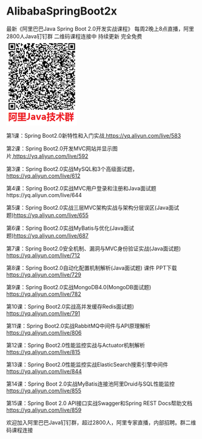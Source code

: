 # AlibabaSpringBoot2x
最新《阿里巴巴Java Spring Boot 2.0开发实战课程》 每周2晚上8点直播，阿里2800人Java钉钉群 二维码课程连接中 持续更新 完全免费
![阿里巴巴Java群二维码](https://github.com/FrankXuLei/AlibabaSpringBoot2x/blob/master/C926B5D9-9BC2-4452-B14E-7F2F506EDAF9.png)

第1课：Spring Boot2.0新特性和入门实战,https://yq.aliyun.com/live/583  

第2课：Spring Boot2.0开发MVC网站并显示图片,https://yq.aliyun.com/live/592

第3课：Spring Boot2.0实战MySQL和3个高级面试题，https://yq.aliyun.com/live/612

第4课：Spring Boot2.0实战MVC用户登录和注册和Java面试题https://yq.aliyun.com/live/644

第5课：Spring Boot2.0实战三层MVC架构实战与架构分层误区(Java面试题)https://yq.aliyun.com/live/655

第6课：Spring Boot2.0实战MyBatis与优化(Java面试题)https://yq.aliyun.com/live/687

第7课：Spring Boot2.0安全机制、漏洞与MVC身份验证实战(Java面试题) https://yq.aliyun.com/live/712

第8课：Spring Boot2.0自动化配置机制解析(Java面试题) 课件 PPT下载 https://yq.aliyun.com/live/729

第9课：Spring Boot2.0实战MongoDB4.0(MongoDB面试题) https://yq.aliyun.com/live/782

第10课：Spring Boot2.0实战高并发缓存Redis面试题) https://yq.aliyun.com/live/791

第11课：Spring Boot2.0实战RabbitMQ中间件与API原理解析 https://yq.aliyun.com/live/806

第12课：Spring Boot2.0性能监控实战与Actuator机制解析 https://yq.aliyun.com/live/815

第13课：Spring Boot2.0性能监控实战ElasticSearch搜索引擎中间件 https://yq.aliyun.com/live/844

第14课：Spring Boot 2.0实战MyBatis连接池阿里Druid与SQL性能监控 https://yq.aliyun.com/live/855

第15课：Spring Boot 2.0 API接口实战Swagger和Spring REST Docs帮助文档 https://yq.aliyun.com/live/859

欢迎加入阿里巴巴Java钉钉群，超过2800人，阿里专家直播，内部招聘。群二维码课程连接

